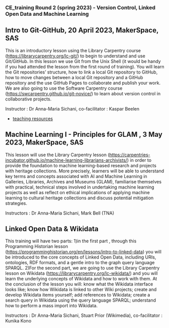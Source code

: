 
### CE_training Round 2 (spring 2023) - Version Control, Linked Open Data and Machine Learning

## Intro to Git-GitHub, 20 April 2023, MakerSpace, SAS
This is an introductory lesson using the Library Carpentry course (https://librarycarpentry.org/lc-git/) to begin to understand and use Git/GitHub. In this lesson we use Git from the Unix Shell (it would be handy if you had attended the lesson from the first round of training). You will learn the Git repositories’ structure, how to link a local Git repository to GitHub, how to move changes between a local Git repository and a GitHub repository and the use GitHub Pages to collaborate and publish your work. We are also going to use the Software Carpentry course (https://swcarpentry.github.io/git-novice/) to learn about version control in collaborative projects.

Instructor : Dr Anna-Maria Sichani, co-facilitator : Kaspar Beelen

- <a href="https://github.com/congruence-engine/training/blob/main/resources/Intro%20to%20Git-GitHub.pdf">teaching resources</a>


## Machine Learning I - Principles for GLAM , 3 May 2023, MakerSpace, SAS
This lesson will use the Library Carpentry lesson (https://carpentries-incubator.github.io/machine-learning-librarians-archivists/) in order to provide the foundation to machine learning-based research and projects with heritage collections. More precisely, learners will be able to understand key terms and concepts associated with AI and Machine Learning in Galleries, Libraries, Archives and Museums (GLAM), familiarise themselves with practical, technical steps involved in undertaking machine learning projects as well as reflect on ethical implications of applying machine learning to cultural heritage collections and discuss potential mitigation strategies.

Instructors : Dr Anna-Maria Sichani, Mark Bell (TNA)



## Linked Open Data & Wikidata
This training will have two parts: 1)in the first part , through this Programming Historian lesson (https://programminghistorian.org/en/lessons/intro-to-linked-data) you will be introduced to the core concepts of Linked Open Data, including URIs, ontologies, RDF formats, and a gentle intro to the graph query language SPARQL. 2)For the second part, we are going to use the Library Carpentry lesson on Wikidata  (https://librarycarpentry.org/lc-wikidata/) and you will learn the underlying concepts of Wikidata and how to work with them. At the conclusion of the lesson you will: know what the Wikidata interface looks like; know how Wikidata is linked to other Wiki projects; create and develop Wikidata items yourself; add references to Wikidata; create a search query in Wikidata using the query language SPARQL; understand how to perform a mass import into Wikidata.

Instructors : Dr Anna-Maria Sichani, Stuart Prior (Wikimedia), co-facilitator : Kunika Kono
